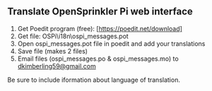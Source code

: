 ## Translate OpenSprinkler Pi web interface
1. Get Poedit program (free): [https://poedit.net/download]
2. Get file: OSPi\i18n\ospi_messages.pot
3. Open ospi_messages.pot file in poedit and add your translations
4. Save file (makes 2 files)
5. Email files (ospi_messages.po & ospi_messages.mo) to dkimberling59@gmail.com

Be sure to include iformation about language of translation.